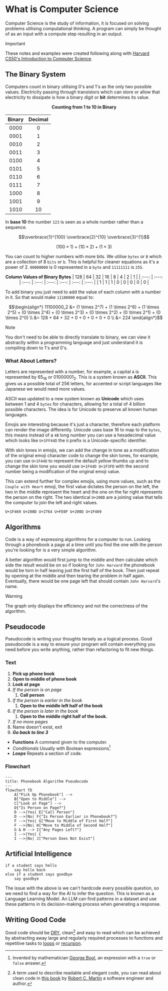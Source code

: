 # What is Computer Science

Computer Science is the study of information, it is focused on solving problems utilising computational thinking. A program can simply be thought of as an input with a compute step resulting in an output.

> [!IMPORTANT]
> These notes and examples were created following along with [Harvard CS50's Introduction to Computer Science](https://www.edx.org/learn/computer-science/harvard-university-cs50-s-introduction-to-computer-science?webview=false&campaign=CS50%27s+Introduction+to+Computer+Science&source=edx&product_category=course&placement_url=https%3A%2F%2Fwww.edx.org%2Fcs50).

## The Binary System

Computers count in binary utilising 0's and 1's as the only two possible values. Electricity passing through transistors which can store or allow that electricity to dissipate is how a binary digit or **bit** determines its value. 

<div align="center">
    
**Counting from 1 to 10 in Binary**

| Binary | Decimal |
| :----: | :-----: |
|  0000  |    0    |
|  0001  |    1    |
|  0010  |    2    |
|  0011  |    3    |
|  0100  |    4    |
|  0101  |    5    |
|  0110  |    6    |
|  0111  |    7    |
|  1000  |    8    |
|  1001  |    9    |
|  1010  |   10    |

</div>

In **base 10** the number `123` is seen as a whole number rather than a sequence.

```math
\overbrace{1}^{100} \overbrace{2}^{10} \overbrace{3}^{1}
```

```math
\scriptstyle (100 \times 1) + (10 \times 2) + (1 \times 3)
```

You can count to higher numbers with more bits. We utilise `bytes` or `B` which are a collection of 8 `bits` or `b`. This is helpful for cleaner equations as it's a power of 2. `00000000` is 0 represented in a `byte` and `11111111` is `255`.

<div align="center">

**Column Values of Binary Bytes**
|  128  |  64   |  32   |  16   |  8    |  4    |  2    |  1    |
| :---: | :---: | :---: | :---: | :---: | :---: | :---: | :---: |
|   1   |   1   |   1   |   0   |   0   |   0   |   0   |   0   |

</div>

To add binary you just need to add the value of each column with a number in it. So that would make `11100000` equal to:

```math
\begin{align*}
11100000_2 &= (1 \times 2^7) + (1 \times 2^6) + (1 \times 2^5) + (0 \times 2^4) + (0 \times 2^3) + (0 \times 2^2) + (0 \times 2^1) + (0 \times 2^0) \\
&= 128 + 64 + 32 + 0 + 0 + 0 + 0 + 0 \\
&= 224
\end{align*}
```

> [!NOTE]
> You don't need to be able to directly translate to binary, we can view it abstractly within a programming language and just understand it is compiling down to 1's and 0's.

### What About Letters?

Letters are represented with a number, for example, a capital `A` is represented by $65_{16}$ or $01000001_{2}$. This is a system known as **ASCII**. This gives us a possible total of 256 letters, for accented or script languages like Japanese we would need more values.

ASCII was updated to a new system known as **Unicode** which uses between 1 and 4 `bytes` for characters, allowing for a total of 4 billion possible characters. The idea is for Unicode to preserve all known human languages.

Emojis are interesting because it's just a character, therefore each platform can render the image differently. Unicode uses base 16 to map to the `bytes`, this means instead of a `4B` long number you can use a hexadecimal value which looks like `U+1FF44D` the `U` prefix is a Unicode-specific identifier.

With skin tones in emojis, we can add the change in tone as a modification of the original emoji character code to change the skin tones, for example, you can use `U+1F44D` to represent the default yellow thumbs up and to change the skin tone you would use `U+1F44D U+1F3FD` with the second number being a modification of the
original emoji value.

This can extend further for complex emojis, using more values, such as the `Couple with Heart` emoji, the first value dictates the person on the left, the two in the middle represent the heart and the one on the far right represents the person on the right. The two identical `U+200D` are a joining value that tells the computer to join the left and right values.

```Couple with a Heart Emoji
U+1F469 U+200D U+2764 U+FE0F U+200D U+1F469
```

## Algorithms

Code is a way of expressing algorithms for a computer to run. Looking through a phonebook a page at a time until you find the one with the person you're looking for is a very simple algorithm.

A better algorithm would first jump to the middle and then calculate which side the result would be on so if looking for `John Harvard` the phonebook would be torn in half leaving just the first half of the book. Then just repeat by opening at the middle and then tearing the problem in half again. Eventually, there would be one page left that should contain `John Harvard`'s name.

> [!WARNING]
> The graph only displays the efficiency and not the correctness of the algorithm.

## Pseudocode

Pseudocode is writing your thoughts tersely as a logical process. Good pseudocode is a way to ensure your program will contain everything you need before you write anything, rather than refactoring to fit new things.

### Text

1. **Pick up phone book**
2. **Open to middle of phone book**
3. **Look at page**
4. _If the person is on page_
   1. **Call person**
5. _If the person is earlier in the book_
   1. **Open to the middle left half of the book**
6. _If the person is later in the book_
   1. **Open to the middle right half of the book.**
7. _If no more pages_
8. Name doesn't exist, exit
9. **_Go back to line 3_**

- **Functions** A command given to the computer.
- _Conditionals_ Usually with Boolean expressions[^1]
- **_Loops_** Repeats a section of code.

### Flowchart

```mermaid
---
title: Phonebook Algorithm Pseudocode
---
flowchart TD
    A["Pick Up Phonebook"] -->
    B["Open to Middle"] -->
    C["Look at Page"] -->
    D{"Is Person on Page?"}
    D -->|Yes| E["Call Person"]
    D -->|No| F{"Is Person Earlier in Phonebook?"}
    F -->|Yes| G["Move to Middle of First Half"]
    F -->|No| H["Move to Middle of Second Half"]
    G & H --> I{"Any Pages Left?"}
    I -->|Yes| C
    I -->|No| J["Person Does Not Exist"]
```

## Artificial Intelligence

```plaintext
if a student says hello
    say hello back
else if a student says goodbye
    say goodbye
```

The issue with the above is we can't hardcode every possible question, so we need to find a way for the AI to infer the question. This is known as a Language Learning Model. An LLM can find patterns in a dataset and use these patterns in its decision-making process when generating a response.

## Writing Good Code

Good code should be [DRY](https://en.wikipedia.org/wiki/Don't_repeat_yourself), clean[^2] and easy to read which can be achieved by abstracting away large and regularly required processes to functions and repetitive tasks to [loops](./01-C/README.md/#loops) or [recursion](./03-Algorithms/README.md#recursion).

[^1]: Invented by mathematician [George Bool](https://en.wikipedia.org/wiki/George_Boole), an expression with a `true` or `false` answer.
[^2]: A term used to describe readable and elegant code, you can read about clean code in [this book](https://github.com/dev-marko/clean-code-book) by [Robert C. Martin](https://en.wikipedia.org/wiki/Robert_C._Martin) a software engineer and author. 
